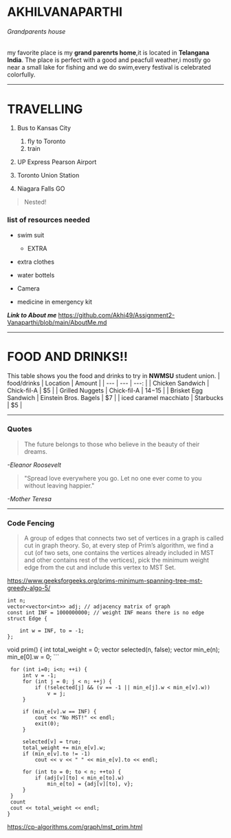 # AKHILVANAPARTHI
###### Grandparents house
my favorite place is my **grand parenrts home**,it is located in **Telangana India**.
The place is perfect with a good and peacfull weather,i mostly go near a small
lake for fishing and we do swim,every festival is celebrated  colorfully.
*******************
# TRAVELLING

1. Bus to Kansas City

    1. fly to Toronto    
    2. train

4. UP Express Pearson Airport

3. Toronto Union Station

4. Niagara Falls GO

>Nested!

### list of resources needed
* swim suit

    * EXTRA

- extra clothes

- water bottels

- Camera

- medicine in emergency kit

***Link to About me*** 
<https://github.com/Akhi49/Assignment2-Vanaparthi/blob/main/AboutMe.md>

********************************************************

# FOOD AND DRINKS!!
This table shows you the food and drinks to try in **NWMSU** student union.
| food/drinks | Location | Amount |
| --- | --- | ---: |
| Chicken Sandwich | Chick-fil-A | $5 |
| Grilled Nuggets | Chick-fil-A | $14-$15 |
| Brisket Egg Sandwich | Einstein Bros. Bagels | $7 |
| iced caramel macchiato | Starbucks | $5 |

****************************************************
### Quotes


> The future belongs to those who believe in the beauty of their dreams. 

 *-Eleanor Roosevelt*

 

> "Spread love everywhere you go. Let no one ever come to you without leaving happier."

 *-Mother Teresa*
 

 *************************************************
 ### Code Fencing

 

 > A group of edges that connects two set of vertices in a graph is called cut in graph theory. So, at every step of Prim’s algorithm, we find a cut (of two sets, one contains the vertices already included in MST and other contains rest of the vertices), pick the minimum weight edge from the cut and include this vertex to MST Set.

 <https://www.geeksforgeeks.org/prims-minimum-spanning-tree-mst-greedy-algo-5/>

```int
int n;
vector<vector<int>> adj; // adjacency matrix of graph
const int INF = 1000000000; // weight INF means there is no edge
struct Edge {
    
    int w = INF, to = -1;
};
```
void prim() {
    int total_weight = 0;
    vector<bool> selected(n, false);
    vector<Edge> min_e(n);
    min_e[0].w = 0;
    ```
   ```
    for (int i=0; i<n; ++i) {
        int v = -1;
        for (int j = 0; j < n; ++j) {
            if (!selected[j] && (v == -1 || min_e[j].w < min_e[v].w))
                v = j;
        }
        
        if (min_e[v].w == INF) {
            cout << "No MST!" << endl;
            exit(0);
        }
        
        selected[v] = true;
        total_weight += min_e[v].w;
        if (min_e[v].to != -1)
            cout << v << " " << min_e[v].to << endl;
       
        for (int to = 0; to < n; ++to) {
            if (adj[v][to] < min_e[to].w)
                min_e[to] = {adj[v][to], v};
        }
    }
    count
    cout << total_weight << endl;
}
```

<https://cp-algorithms.com/graph/mst_prim.html>

